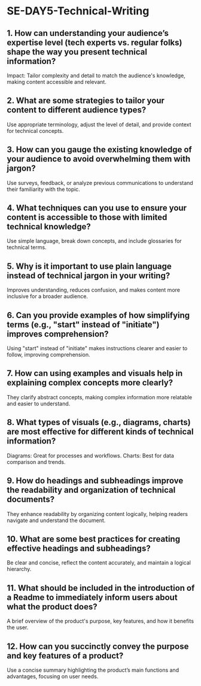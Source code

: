 # SE-DAY5-Technical-Writing
## 1. How can understanding your audience’s expertise level (tech experts vs. regular folks) shape the way you present technical information?
Impact: Tailor complexity and detail to match the audience's knowledge, making content accessible and relevant.

## 2. What are some strategies to tailor your content to different audience types?
Use appropriate terminology, adjust the level of detail, and provide context for technical concepts.
## 3. How can you gauge the existing knowledge of your audience to avoid overwhelming them with jargon?
Use surveys, feedback, or analyze previous communications to understand their familiarity with the topic.
## 4. What techniques can you use to ensure your content is accessible to those with limited technical knowledge?
Use simple language, break down concepts, and include glossaries for technical terms.

## 5. Why is it important to use plain language instead of technical jargon in your writing?
Improves understanding, reduces confusion, and makes content more inclusive for a broader audience.
## 6. Can you provide examples of how simplifying terms (e.g., "start" instead of "initiate") improves comprehension?
Using "start" instead of "initiate" makes instructions clearer and easier to follow, improving comprehension.
## 7. How can using examples and visuals help in explaining complex concepts more clearly?
They clarify abstract concepts, making complex information more relatable and easier to understand.

## 8. What types of visuals (e.g., diagrams, charts) are most effective for different kinds of technical information?
Diagrams: Great for processes and workflows.
Charts: Best for data comparison and trends.

## 9. How do headings and subheadings improve the readability and organization of technical documents?
They enhance readability by organizing content logically, helping readers navigate and understand the document.

## 10. What are some best practices for creating effective headings and subheadings?
Be clear and concise, reflect the content accurately, and maintain a logical hierarchy.

## 11. What should be included in the introduction of a Readme to immediately inform users about what the product does?
 A brief overview of the product's purpose, key features, and how it benefits the user.
## 12. How can you succinctly convey the purpose and key features of a product?
Use a concise summary highlighting the product’s main functions and advantages, focusing on user needs.
